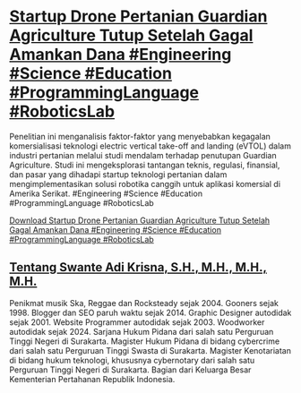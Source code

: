 # [Startup Drone Pertanian Guardian Agriculture Tutup Setelah Gagal Amankan Dana #Engineering #Science #Education #ProgrammingLanguage #RoboticsLab](https://swanteadikrisna.com/robot/website/9/startup-drone-pertanian-guardian-agriculture-tutup-gagal-amankan-dana/)

Penelitian ini menganalisis faktor-faktor yang menyebabkan kegagalan komersialisasi teknologi electric vertical take-off and landing (eVTOL) dalam industri pertanian melalui studi mendalam terhadap penutupan Guardian Agriculture. Studi ini mengeksplorasi tantangan teknis, regulasi, finansial, dan pasar yang dihadapi startup teknologi pertanian dalam mengimplementasikan solusi robotika canggih untuk aplikasi komersial di Amerika Serikat. #Engineering #Science #Education #ProgrammingLanguage #RoboticsLab 

[Download Startup Drone Pertanian Guardian Agriculture Tutup Setelah Gagal Amankan Dana #Engineering #Science #Education #ProgrammingLanguage #RoboticsLab](https://swanteadikrisna.com/robot/website/9/startup-drone-pertanian-guardian-agriculture-tutup-gagal-amankan-dana/)


## [Tentang Swante Adi Krisna, S.H., M.H., M.H., M.H.](https://swanteadikrisna.com/)

Penikmat musik Ska, Reggae dan Rocksteady sejak 2004. Gooners sejak 1998. Blogger dan SEO paruh waktu sejak 2014. Graphic Designer autodidak sejak 2001. Website Programmer autodidak sejak 2003. Woodworker autodidak sejak 2024. Sarjana Hukum Pidana dari salah satu Perguruan Tinggi Negeri di Surakarta. Magister Hukum Pidana di bidang cybercrime dari salah satu Perguruan Tinggi Swasta di Surakarta. Magister Kenotariatan di bidang hukum teknologi, khususnya cybernotary dari salah satu Perguruan Tinggi Negeri di Surakarta. Bagian dari Keluarga Besar Kementerian Pertahanan Republik Indonesia.